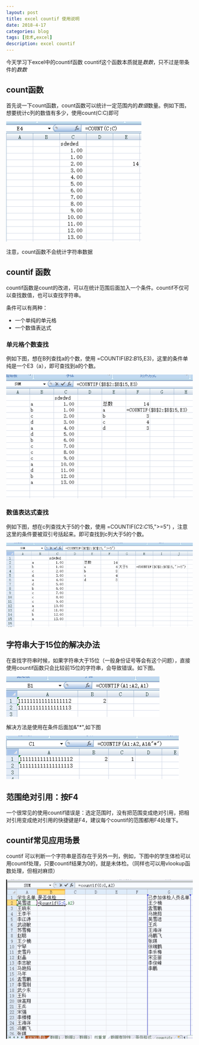 ```yaml
---
layout: post
title: excel countif 使用说明
date: 2018-4-17
categories: blog
tags: [技术,excel]
description: excel countif
---
```


今天学习下excel中的countif函数
countif这个函数本质就是*数数*，只不过是带条件的*数数*

## count函数
首先说一下count函数，count函数可以统计一定范围内的*数值*数量。例如下图，想要统计c列的数值有多少，使用count(C:C)即可

![](/img/excel/excel-1.png)

注意，count函数不会统计字符串数据

## countif 函数
countif函数是count的改进，可以在统计范围后面加入一个条件。countif不仅可以查找数值，也可以查找字符串。

条件可以有两种：
+ 一个单纯的单元格
+ 一个数值表达式

### 单元格个数查找
例如下图，想在B列查找a的个数，使用 =COUNTIF($B$2:$B$15,E3)，这里的条件单纯是一个E3（a），即可查找到a的个数。

![](/img/excel/excel-2.png)

### 数值表达式查找
例如下图，想在c列查找大于5的个数，使用 =COUNTIF($C$2:$C$15,">=5") ，注意这里的条件要被双引号括起来。即可查找到c列大于5的个数。

![](/img/excel/excel-3.png)

## 字符串大于15位的解决办法
在查找字符串时候，如果字符串大于15位（一般身份证号等会有这个问题），直接使用countif函数只会比较前15位的字符串，会导致错误。如下图。

![](/img/excel/excel-4.png)

解决方法是使用在条件后面加&"*",如下图

![](/img/excel/excel-5.png)

## 范围绝对引用：按F4
一个很常见的使用countif错误是：选定范围时，没有把范围变成绝对引用，把相对引用变成绝对引用的快捷键是F4，建议每个countif的范围都用F4处理下。

## countif常见应用场景
countif 可以判断一个字符串是否存在于另外一列，例如，下图中的学生体检可以用countif处理，只要countif结果为0的，就是未体检。（同样也可以用vlookup函数处理，但相对麻烦）

![](/img/excel/excel-6.png)